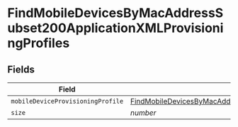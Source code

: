 # FindMobileDevicesByMacAddressSubset200ApplicationXMLProvisioningProfiles


## Fields

| Field                                                                                                                                                                                                                                         | Type                                                                                                                                                                                                                                          | Required                                                                                                                                                                                                                                      | Description                                                                                                                                                                                                                                   | Example                                                                                                                                                                                                                                       |
| --------------------------------------------------------------------------------------------------------------------------------------------------------------------------------------------------------------------------------------------- | --------------------------------------------------------------------------------------------------------------------------------------------------------------------------------------------------------------------------------------------- | --------------------------------------------------------------------------------------------------------------------------------------------------------------------------------------------------------------------------------------------- | --------------------------------------------------------------------------------------------------------------------------------------------------------------------------------------------------------------------------------------------- | --------------------------------------------------------------------------------------------------------------------------------------------------------------------------------------------------------------------------------------------- |
| `mobileDeviceProvisioningProfile`                                                                                                                                                                                                             | [FindMobileDevicesByMacAddressSubset200ApplicationXMLProvisioningProfilesMobileDeviceProvisioningProfile](../../models/operations/findmobiledevicesbymacaddresssubset200applicationxmlprovisioningprofilesmobiledeviceprovisioningprofile.md) | :heavy_minus_sign:                                                                                                                                                                                                                            | N/A                                                                                                                                                                                                                                           |                                                                                                                                                                                                                                               |
| `size`                                                                                                                                                                                                                                        | *number*                                                                                                                                                                                                                                      | :heavy_minus_sign:                                                                                                                                                                                                                            | N/A                                                                                                                                                                                                                                           | 1                                                                                                                                                                                                                                             |